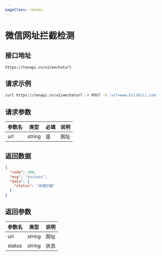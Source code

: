 ```yaml
---
pageClass: routes
---
```


# 微信网址拦截检测 <Badge text="正常" type="tip"/>

## 接口地址

``` 
https://tenapi.cn/v2/wechaturl
```

## 请求示例

``` bash
curl https://tenapi.cn/v2/wechaturl -X POST -d 'url=www.bilibili.com'
```

## 请求参数

| 参数名 | 类型 | 必填 | 说明 |
| --- | --- | --- | --- |
| url | string | 是 | 网址 |

## 返回数据

``` json
{
  "code": 200,
  "msg": "success",
  "data": {
    "status": "未被拦截"
  }
}
```

## 返回参数

| 参数名 | 类型 | 说明 |
| --- | --- | --- |
| url | string | 网址 |
| status | string | 状态 |

<ads></ads>